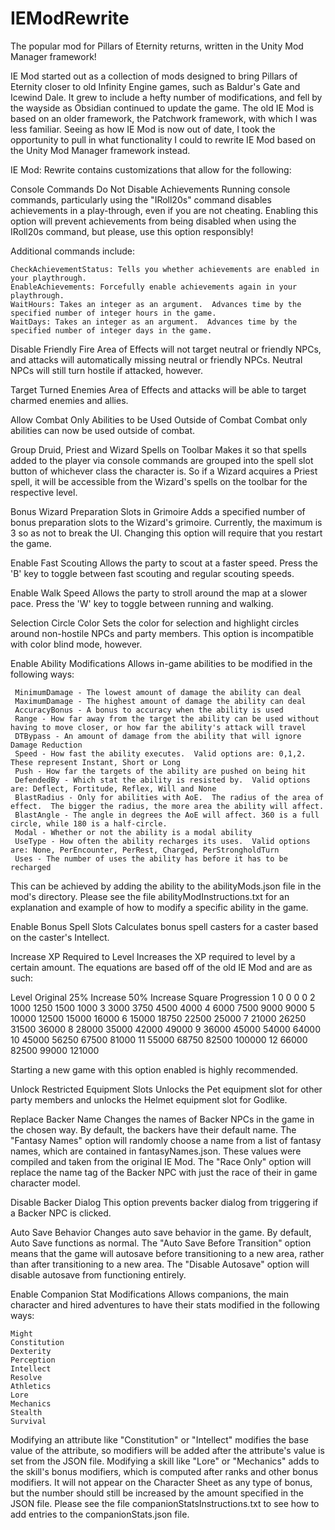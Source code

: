 # IEModRewrite
The popular mod for Pillars of Eternity returns, written in the Unity Mod Manager framework! 


IE Mod started out as a collection of mods designed to bring Pillars of Eternity closer to old Infinity Engine games, such as Baldur's Gate and Icewind Dale.  It grew to include a hefty number of modifications, and fell by the wayside as Obsidian continued to update the game.  The old IE Mod is based on an older framework, the Patchwork framework, with which I was less familiar.  Seeing as how IE Mod is now out of date, I took the opportunity to pull in what functionality I could to rewrite IE Mod based on the Unity Mod Manager framework instead.

IE Mod: Rewrite contains customizations that allow for the following:


Console Commands Do Not Disable Achievements
Running console commands, particularly using the "IRoll20s" command disables achievements in a play-through, even if you are not cheating.  Enabling this option will prevent achievements from being disabled when using the IRoll20s command, but please, use this option responsibly! 

Additional commands include:

    CheckAchievementStatus: Tells you whether achievements are enabled in your playthrough.
    EnableAchievements: Forcefully enable achievements again in your playthrough.
    WaitHours: Takes an integer as an argument.  Advances time by the specified number of integer hours in the game.
    WaitDays: Takes an integer as an argument.  Advances time by the specified number of integer days in the game.


Disable Friendly Fire
Area of Effects will not target neutral or friendly NPCs, and attacks will automatically missing neutral or friendly NPCs.  Neutral NPCs will still turn hostile if attacked, however.


Target Turned Enemies
Area of Effects and attacks will be able to target charmed enemies and allies.

Allow Combat Only Abilities to be Used Outside of Combat
Combat only abilities can now be used outside of combat.

Group Druid, Priest and Wizard Spells on Toolbar
Makes it so that spells added to the player via console commands are grouped into the spell slot button of whichever class the character is.  So if a Wizard acquires a Priest spell, it will be accessible from the Wizard's spells on the toolbar for the respective level.

Bonus Wizard Preparation Slots in Grimoire
Adds a specified number of bonus preparation slots to the Wizard's grimoire.  Currently, the maximum is 3 so as not to break the UI.  Changing this option will require that you restart the game.

Enable Fast Scouting
Allows the party to scout at a faster speed.  Press the 'B' key to toggle between fast scouting and regular scouting speeds.

Enable Walk Speed
Allows the party to stroll around the map at a slower pace.  Press the 'W' key to toggle between running and walking.

Selection Circle Color
Sets the color for selection and highlight circles around non-hostile NPCs and party members.  This option is incompatible with color blind mode, however.

Enable Ability Modifications
Allows in-game abilities to be modified in the following ways:

     MinimumDamage - The lowest amount of damage the ability can deal
     MaximumDamage - The highest amount of damage the ability can deal
     AccuracyBonus - A bonus to accuracy when the ability is used
     Range - How far away from the target the ability can be used without having to move closer, or how far the ability's attack will travel
     DTBypass - An amount of damage from the ability that will ignore Damage Reduction
     Speed - How fast the ability executes.  Valid options are: 0,1,2.  These represent Instant, Short or Long
     Push - How far the targets of the ability are pushed on being hit
     DefendedBy - Which stat the ability is resisted by.  Valid options are: Deflect, Fortitude, Reflex, Will and None
     BlastRadius - Only for abilities with AoE.  The radius of the area of effect.  The bigger the radius, the more area the ability will affect.
     BlastAngle - The angle in degrees the AoE will affect. 360 is a full circle, while 180 is a half-circle.
     Modal - Whether or not the ability is a modal ability
     UseType - How often the ability recharges its uses.  Valid options are: None, PerEncounter, PerRest, Charged, PerStrongholdTurn
     Uses - The number of uses the ability has before it has to be recharged


This can be achieved by adding the ability to the abilityMods.json file in the mod's directory.  Please see the file abilityModInstructions.txt for an explanation and example of how to modify a specific ability in the game.


Enable Bonus Spell Slots
Calculates bonus spell casters for a caster based on the caster's Intellect.

Increase XP Required to Level
Increases the XP required to level by a certain amount.  The equations are based off of the old IE Mod and are as such:

Level      Original       25% Increase         50% Increase           Square Progression
1            0                  0                   0                        0
2           1000               1250                1500                     1000
3           3000               3750                4500                     4000
4           6000               7500                9000                     9000
5           10000             12500               15000                    16000
6           15000             18750               22500                    25000
7           21000             26250               31500                    36000
8           28000             35000               42000                    49000
9           36000             45000               54000                    64000
10          45000             56250               67500                    81000
11          55000             68750               82500                   100000
12          66000             82500               99000                   121000

Starting a new game with this option enabled is highly recommended.


Unlock Restricted Equipment Slots
Unlocks the Pet equipment slot for other party members and unlocks the Helmet equipment slot for Godlike.

Replace Backer Name
Changes the names of Backer NPCs in the game in the chosen way.  By default, the backers have their default name.  The "Fantasy Names" option will randomly choose a name from a list of fantasy names, which are contained in fantasyNames.json.  These values were compiled and taken from the original IE Mod.  The "Race Only" option will replace the name tag of the Backer NPC with just the race of their in game character model.

Disable Backer Dialog
This option prevents backer dialog from triggering if a Backer NPC is clicked.

Auto Save Behavior
Changes auto save behavior in the game.  By default, Auto Save functions as normal.  The "Auto Save Before Transition" option means that the game will autosave before transitioning to a new area, rather than after transitioning to a new area.  The "Disable Autosave" option will disable autosave from functioning entirely.

Enable Companion Stat Modifications
Allows companions, the main character and hired adventures to have their stats modified in the following ways:

    Might
    Constitution
    Dexterity
    Perception
    Intellect
    Resolve
    Athletics
    Lore
    Mechanics
    Stealth
    Survival


Modifying an attribute like "Constitution" or "Intellect" modifies the base value of the attribute, so modifiers will be added after the attribute's value is set from the JSON file.  Modifying a skill like "Lore" or "Mechanics" adds to the skill's bonus modifiers, which is computed after ranks and other bonus modifiers.  It will not appear on the Character Sheet as any type of bonus, but the number should still be increased by the amount specified in the JSON file.  Please see the file companionStatsInstructions.txt to see how to add entries to the companionStats.json file.
